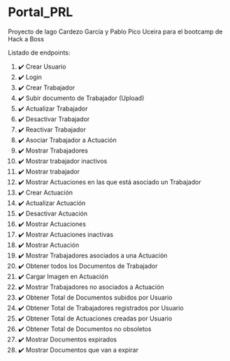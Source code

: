 # Portal_PRL

Proyecto de Iago Cardezo García y Pablo Pico Uceira para el bootcamp de Hack a Boss

Listado de endpoints:

1.  ✔️ Crear Usuario
2.  ✔️ Login
3.  ✔️ Crear Trabajador
4.  ✔️ Subir documento de Trabajador (Upload)
5.  ✔️ Actualizar Trabajador
6.  ✔️ Desactivar Trabajador
7.  ✔️ Reactivar Trabajador
8.  ✔️ Asociar Trabajador a Actuación
9.  ✔️ Mostrar Trabajadores
10. ✔️ Mostrar trabajador inactivos
11. ✔️ Mostrar trabajador
12. ✔️ Mostrar Actuaciones en las que está asociado un Trabajador
13. ✔️ Crear Actuación
14. ✔️ Actualizar Actuación
15. ✔️ Desactivar Actuación
16. ✔️ Mostrar Actuaciones
17. ✔️ Mostrar Actuaciones inactivas
18. ✔️ Mostrar Actuación
19. ✔️ Mostrar Trabajadores asociados a una Actuación
20. ✔️ Obtener todos los Documentos de Trabajador
21. ✔️ Cargar Imagen en Actuación
22. ✔️ Mostrar Trabajadores no asociados a Actuación
23. ✔️ Obtener Total de Documentos subidos por Usuario
24. ✔️ Obtener Total de Trabajadores registrados por Usuario
25. ✔️ Obtener Total de Actuaciones creadas por Usuario
26. ✔️ Obtener Total de Documentos no obsoletos
27. ✔️ Mostrar Documentos expirados
28. ✔️ Mostrar Documentos que van a expirar
